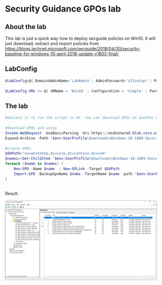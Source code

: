 # Security Guidance GPOs lab

## About the lab

This lab is just a quick way how to deploy secguide policies on Win10. It will just download, extract and import policies from https://blogs.technet.microsoft.com/secguide/2018/04/30/security-baseline-for-windows-10-april-2018-update-v1803-final/

## LabConfig

```PowerShell
$LabConfig=@{ DomainAdminName='LabAdmin'; AdminPassword='LS1setup!'; Prefix = 'WSLab-'; SwitchName = 'LabSwitch'; DCEdition='4'; DCVMProcessorCount=4 ; AdditionalNetworksConfig=@(); VMs=@(); ServerVHDs=@(); Internet=$true; CreateClientParent=$true}

$LabConfig.VMs += @{ VMName = 'Win10' ; Configuration = 'Simple' ; ParentVHD = 'Win10_G2.vhdx'  ; MemoryStartupBytes= 1GB ; AddToolsVHD=$True ; DisableWCF=$True }

```

## The lab

```PowerShell
#easiest is to run the script in DC. You can download GPOs on another machine and just file copy into dc Downloads

#download GPOs and unzip
Invoke-WebRequest -UseBasicParsing -Uri https://msdnshared.blob.core.windows.net/media/2018/10/Windows-10-1809-Security-Baseline-DRAFT.zip -OutFile "$env:UserProfile\Downloads\Windows-10-1809-Security-Baseline-DRAFT.zip"
Expand-Archive -Path "$env:UserProfile\Downloads\Windows-10-1809-Security-Baseline-DRAFT.zip" -DestinationPath "$env:UserProfile\Downloads\Windows-10-1809-Security-Baseline-DRAFT"

#create GPOs
$OUPath="ou=workshop,dc=corp,dc=contoso,dc=com"
$names=(Get-ChildItem "$env:UserProfile\Downloads\Windows-10-1809-Security-Baseline-DRAFT\GP Reports").BaseName
foreach ($name in $names) {
    New-GPO -Name $name  | New-GPLink -Target $OUPath
    Import-GPO -BackupGpoName $name -TargetName $name -path "$env:UserProfile\Downloads\Windows-10-1809-Security-Baseline-DRAFT\GPOs"
}
 
```

Result:

![](/Scenarios/SecGuide%20GPOs/screenshots/GPOs.png)

